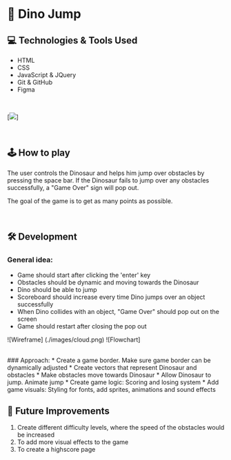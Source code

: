 # 🦖 Dino Jump

## 💻 Technologies & Tools Used
- HTML
- CSS
- JavaScript & JQuery
- Git & GitHub
- Figma 
<br>

[![](https://skills.thijs.gg/icons?i=js,html,css,jquery,git,github,figma)]

<br>

## 🕹 How to play
The user controls the Dinosaur and helps him jump over obstacles by pressing the space bar. If the Dinosaur fails to jump over any obstacles successfully, a "Game Over" sign will pop out. 

The goal of the game is to get as many points as possible.

<br>

## 🛠 Development 

### General idea:
* Game should start after clicking the 'enter' key
* Obstacles should be dynamic and moving towards the Dinosaur
* Dino should be able to jump
* Scoreboard should increase every time Dino jumps over an object successfully
* When Dino collides with an object, "Game Over" should pop out on the screen 
* Game should restart after closing the pop out

![Wireframe] (./images/cloud.png)
![Flowchart] 

<br> 
### Approach:
* Create a game border. Make sure game border can be dynamically adjusted 
* Create vectors that represent Dinosaur and obstacles
* Make obstacles move towards Dinosaur 
* Allow Dinosaur to jump. Animate jump
* Create game logic: Scoring and losing system 
* Add game visuals: Styling for fonts, add sprites, animations and sound effects


## 🎈 Future Improvements
<ol>
    <li> Create different difficulty levels, where the speed of the obstacles would be increased </li>
    <li> To add more visual effects to the game </li>
    <li> To create a highscore page </li>
</ol>


